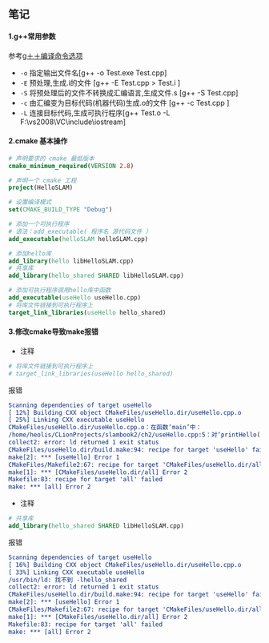 ## 笔记
#### 1.g++常用参数
参考[g＋＋编译命令选项](https://blog.csdn.net/woshinia/article/details/11060797)
- `-o` 指定输出文件名[g++ -o Test.exe Test.cpp]
- `-E` 预处理,生成.i的文件 [g++ -E Test.cpp > Test.i ]
- `-S` 将预处理后的文件不转换成汇编语言,生成文件.s  [g++ -S Test.cpp]
- `-c` 由汇编变为目标代码(机器代码)生成.o的文件 [g++ -c Test.cpp ]
-  `-L` 连接目标代码,生成可执行程序[g++ Test.o -L F:\vs2008\VC\include\iostream]

#### 2.cmake 基本操作
``` cmake
# 声明要求的 cmake 最低版本
cmake_minimum_required(VERSION 2.8)

# 声明一个 cmake 工程
project(HelloSLAM)

# 设置编译模式
set(CMAKE_BUILD_TYPE "Debug")

# 添加一个可执行程序
# 语法：add_executable( 程序名 源代码文件 ）
add_executable(helloSLAM helloSLAM.cpp)

# 添加hello库
add_library(hello libHelloSLAM.cpp)
# 共享库
add_library(hello_shared SHARED libHelloSLAM.cpp)

# 添加可执行程序调用hello库中函数
add_executable(useHello useHello.cpp)
# 将库文件链接到可执行程序上
target_link_libraries(useHello hello_shared)
```

#### 3.修改cmake导致make报错
- 注释
``` cmake
# 将库文件链接到可执行程序上
# target_link_libraries(useHello hello_shared)
```
报错
``` cmake
Scanning dependencies of target useHello
[ 12%] Building CXX object CMakeFiles/useHello.dir/useHello.cpp.o
[ 25%] Linking CXX executable useHello
CMakeFiles/useHello.dir/useHello.cpp.o：在函数‘main’中：
/home/heolis/CLionProjects/slambook2/ch2/useHello.cpp:5：对‘printHello()’未定义的引用
collect2: error: ld returned 1 exit status
CMakeFiles/useHello.dir/build.make:94: recipe for target 'useHello' failed
make[2]: *** [useHello] Error 1
CMakeFiles/Makefile2:67: recipe for target 'CMakeFiles/useHello.dir/all' failed
make[1]: *** [CMakeFiles/useHello.dir/all] Error 2
Makefile:83: recipe for target 'all' failed
make: *** [all] Error 2
```
- 注释
``` cmake
# 共享库
add_library(hello_shared SHARED libHelloSLAM.cpp)
```
报错
``` cmake 
Scanning dependencies of target useHello
[ 16%] Building CXX object CMakeFiles/useHello.dir/useHello.cpp.o
[ 33%] Linking CXX executable useHello
/usr/bin/ld: 找不到 -lhello_shared
collect2: error: ld returned 1 exit status
CMakeFiles/useHello.dir/build.make:94: recipe for target 'useHello' failed
make[2]: *** [useHello] Error 1
CMakeFiles/Makefile2:67: recipe for target 'CMakeFiles/useHello.dir/all' failed
make[1]: *** [CMakeFiles/useHello.dir/all] Error 2
Makefile:83: recipe for target 'all' failed
make: *** [all] Error 2
```


